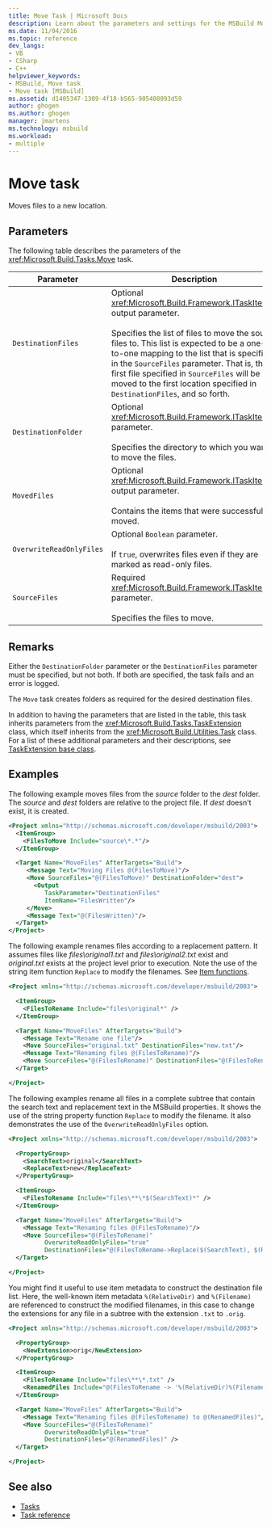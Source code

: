 ```yaml
---
title: Move Task | Microsoft Docs
description: Learn about the parameters and settings for the MSBuild Move task, which moves files to new locations.
ms.date: 11/04/2016
ms.topic: reference
dev_langs:
- VB
- CSharp
- C++
helpviewer_keywords:
- MSBuild, Move task
- Move task [MSBuild]
ms.assetid: d1405347-1309-4f18-b565-905408093d59
author: ghogen
ms.author: ghogen
manager: jmartens
ms.technology: msbuild
ms.workload:
- multiple
---
```

# Move task

Moves files to a new location.

## Parameters

 The following table describes the parameters of the <xref:Microsoft.Build.Tasks.Move> task.

|Parameter|Description|
|---------------|-----------------|
|`DestinationFiles`|Optional <xref:Microsoft.Build.Framework.ITaskItem>`[]` output parameter.<br /><br /> Specifies the list of files to move the source files to. This list is expected to be a one-to-one mapping to the list that is specified in the `SourceFiles` parameter. That is, the first file specified in `SourceFiles` will be moved to the first location specified in `DestinationFiles`, and so forth.|
|`DestinationFolder`|Optional <xref:Microsoft.Build.Framework.ITaskItem> parameter.<br /><br /> Specifies the directory to which you want to move the files.|
|`MovedFiles`|Optional <xref:Microsoft.Build.Framework.ITaskItem>`[]` output parameter.<br /><br /> Contains the items that were successfully moved.|
|`OverwriteReadOnlyFiles`|Optional `Boolean` parameter.<br /><br /> If `true`, overwrites files even if they are marked as read-only files.|
|`SourceFiles`|Required <xref:Microsoft.Build.Framework.ITaskItem>`[]` parameter.<br /><br /> Specifies the files to move.|

## Remarks

 Either the `DestinationFolder` parameter or the `DestinationFiles` parameter must be specified, but not both. If both are specified, the task fails and an error is logged.

 The `Move` task creates folders as required for the desired destination files.

 In addition to having the parameters that are listed in the table, this task inherits parameters from the <xref:Microsoft.Build.Tasks.TaskExtension> class, which itself inherits from the <xref:Microsoft.Build.Utilities.Task> class. For a list of these additional parameters and their descriptions, see [TaskExtension base class](../msbuild/taskextension-base-class.md).

## Examples

The following example moves files from the *source* folder to the *dest* folder. The *source* and *dest* folders are relative to the project file. If *dest* doesn't exist, it is created.

```xml
<Project xmlns="http://schemas.microsoft.com/developer/msbuild/2003">
  <ItemGroup>
    <FilesToMove Include="source\*.*"/>
  </ItemGroup>

  <Target Name="MoveFiles" AfterTargets="Build">
     <Message Text="Moving Files @(FilesToMove)"/>
     <Move SourceFiles="@(FilesToMove)" DestinationFolder="dest">
       <Output 
          TaskParameter="DestinationFiles"
          ItemName="FilesWritten"/>
     </Move>
     <Message Text="@(FilesWritten)"/>
  </Target>
</Project>
```

The following example renames files according to a replacement pattern. It assumes files like *files\original1.txt* and *files\original2.txt* exist and *original.txt* exists at the project level prior to execution. Note the use of the string item function `Replace` to modify the filenames. See [Item functions](item-functions.md).

```xml
<Project xmlns="http://schemas.microsoft.com/developer/msbuild/2003">

  <ItemGroup>
    <FilesToRename Include="files\original*" />    
  </ItemGroup>

  <Target Name="MoveFiles" AfterTargets="Build">
    <Message Text="Rename one file"/>
    <Move SourceFiles="original.txt" DestinationFiles="new.txt"/>
    <Message Text="Renaming files @(FilesToRename)"/>
    <Move SourceFiles="@(FilesToRename)" DestinationFiles="@(FilesToRename->Replace('original', 'new'))" />
  </Target>

</Project>
```

The following examples rename all files in a complete subtree that contain the search text and replacement text in the MSBuild properties. It shows the use of the string property function `Replace` to modify the filename. It also demonstrates the use of the `OverwriteReadOnlyFiles` option.

```xml
<Project xmlns="http://schemas.microsoft.com/developer/msbuild/2003">

  <PropertyGroup>
    <SearchText>original</SearchText>
    <ReplaceText>new</ReplaceText>
  </PropertyGroup>

  <ItemGroup>
    <FilesToRename Include="files\**\*$(SearchText)*" />    
  </ItemGroup>

  <Target Name="MoveFiles" AfterTargets="Build">
    <Message Text="Renaming files @(FilesToRename)"/>
    <Move SourceFiles="@(FilesToRename)"
          OverwriteReadOnlyFiles="true"
          DestinationFiles="@(FilesToRename->Replace($(SearchText), $(ReplaceText)))" />
  </Target>

</Project>
```

You might find it useful to use item metadata to construct the destination file list. Here, the well-known item metadata `%(RelativeDir)` and `%(Filename)` are referenced to construct the modified filenames, in this case to change the extensions for any file in a subtree with the extension `.txt` to `.orig`.

```xml
<Project xmlns="http://schemas.microsoft.com/developer/msbuild/2003">

  <PropertyGroup>
    <NewExtension>orig</NewExtension>
  </PropertyGroup>

  <ItemGroup>
    <FilesToRename Include="files\**\*.txt" />
    <RenamedFiles Include="@(FilesToRename -> '%(RelativeDir)%(Filename).$(NewExtension)')" />    
  </ItemGroup>

  <Target Name="MoveFiles" AfterTargets="Build">
    <Message Text="Renaming files @(FilesToRename) to @(RenamedFiles)"/>
    <Move SourceFiles="@(FilesToRename)"
          OverwriteReadOnlyFiles="true"
          DestinationFiles="@(RenamedFiles)" />
  </Target>

</Project>
```

## See also

- [Tasks](../msbuild/msbuild-tasks.md)
- [Task reference](../msbuild/msbuild-task-reference.md)
